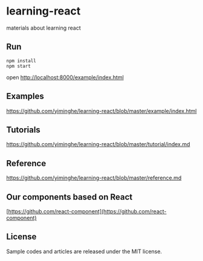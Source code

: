 # learning-react

materials about learning react

## Run

```
npm install
npm start
```

open  [http://localhost:8000/example/index.html](http://localhost:8000/example/index.html)

## Examples

https://github.com/yiminghe/learning-react/blob/master/example/index.html

## Tutorials

https://github.com/yiminghe/learning-react/blob/master/tutorial/index.md

## Reference

https://github.com/yiminghe/learning-react/blob/master/reference.md

## Our components based on React

[https://github.com/react-component](https://github.com/react-component)

## License

Sample codes and articles are released under the MIT license.